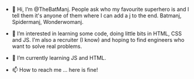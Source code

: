 - 👋 Hi, I’m @TheBatManj. People ask who my favourite superhero is and I tell them it's anyone of them where I can add a j to the end. Batmanj, Spidermanj, Wonderwomanj.
- 👀 I’m interested in learning some code, doing little bits in HTML, CSS and JS. I'm also a recruiter (I know) and hoping to find engineers who want to solve real problems.
- 🌱 I’m currently learning JS and HTML.

- 📫 How to reach me ... here is fine!

<!---
TheBatManj/TheBatManj is a ✨ special ✨ repository because its `README.md` (this file) appears on your GitHub profile.

I'm going to work on this over the next few months!
